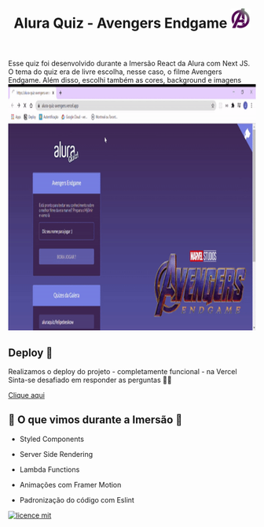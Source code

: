 <header>
    <h1>Alura Quiz - Avengers Endgame <img src="/assets/avengersLogo.svg" width="40px" height="40px"></h1>
</header>

Esse quiz foi desenvolvido durante a Imersão React da Alura com Next JS. O tema do quiz era de livre escolha, nesse caso, o filme Avengers Endgame. Além disso, escolhi também as cores, background e imagens
 <img src="/assets/landingPage.gif" width="600px" height="500px">
 
 ## Deploy 📲
Realizamos o deploy do projeto - completamente funcional - na Vercel
Sinta-se desafiado em responder as perguntas 🧐🧐

[Clique aqui](https://alura-quiz-avengers.fernanda-kipper.vercel.app/)

## 🔎 O que vimos durante a Imersão 🔎

- Styled Components

- Server Side Rendering

- Lambda Functions

- Animações com Framer Motion

- Padronização do código com Eslint

[![licence mit](https://img.shields.io/badge/licence-MIT-blue.svg?style=flat-square)](https://github.com/alura-challenges/aluraquiz-base/blob/master/LICENSE)
<!-- ALL-CONTRIBUTORS-BADGE:START - Do not remove or modify this section -->
